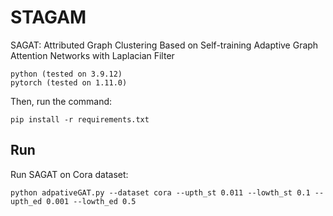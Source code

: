 # STAGAM
SAGAT: Attributed Graph Clustering Based on Self-training Adaptive Graph Attention Networks with Laplacian Filter

```
python (tested on 3.9.12)
pytorch (tested on 1.11.0)
```

Then, run the command:
```
pip install -r requirements.txt
```
## Run

Run SAGAT on Cora dataset:
```
python adpativeGAT.py --dataset cora --upth_st 0.011 --lowth_st 0.1 --upth_ed 0.001 --lowth_ed 0.5
```

